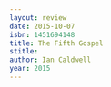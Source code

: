 ```yaml
---
layout: review
date: 2015-10-07
isbn: 1451694148
title: The Fifth Gospel
stitle: 
author: Ian Caldwell
year: 2015
---
```

